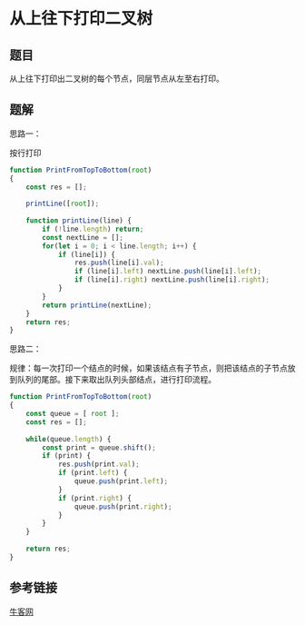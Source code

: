 # 从上往下打印二叉树

## 题目

从上往下打印出二叉树的每个节点，同层节点从左至右打印。



## 题解

思路一：

按行打印

```js
function PrintFromTopToBottom(root)
{
    const res = [];
    
    printLine([root]);
    
    function printLine(line) {
        if (!line.length) return;
        const nextLine = [];
        for(let i = 0; i < line.length; i++) {
            if (line[i]) {
                res.push(line[i].val);
                if (line[i].left) nextLine.push(line[i].left);
                if (line[i].right) nextLine.push(line[i].right);
            }
        }
        return printLine(nextLine);
    }
    return res;
}
```



思路二：

规律：每一次打印一个结点的时候，如果该结点有子节点，则把该结点的子节点放到队列的尾部。接下来取出队列头部结点，进行打印流程。

```js
function PrintFromTopToBottom(root)
{
    const queue = [ root ];
    const res = [];
    
    while(queue.length) {
        const print = queue.shift();
        if (print) {
            res.push(print.val);
            if (print.left) {
                queue.push(print.left);
            }
            if (print.right) {
                queue.push(print.right);
            }
        }
    }
    
    return res;
}
```



## 参考链接

[牛客网](https://www.nowcoder.com/practice/7fe2212963db4790b57431d9ed259701?tpId=13&&tqId=11175&rp=1&ru=/ta/coding-interviews&qru=/ta/coding-interviews/question-ranking)